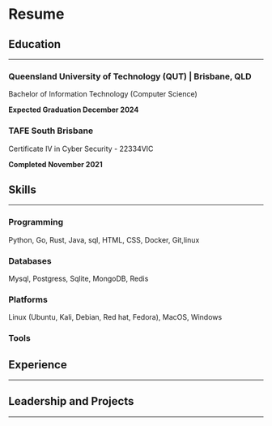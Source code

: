 # Resume

##

## Education
---
### Queensland University of Technology (QUT) | Brisbane, QLD
Bachelor of Information Technology (Computer Science)

__Expected Graduation December 2024__
### TAFE South Brisbane
Certificate IV in Cyber Security - 22334VIC 

__Completed November 2021__

## Skills
---
### Programming
Python, Go, Rust, Java, sql, HTML, CSS, Docker, Git,linux 

### Databases
Mysql, Postgress, Sqlite, MongoDB, Redis

### Platforms 
Linux (Ubuntu, Kali, Debian, Red hat, Fedora), MacOS, Windows

### Tools 

## Experience
---

## Leadership and Projects
---
